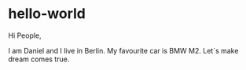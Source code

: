 # hello-world

Hi People,

I am Daniel and I live in Berlin. My favourite car is BMW M2.
Let´s make dream comes true.
